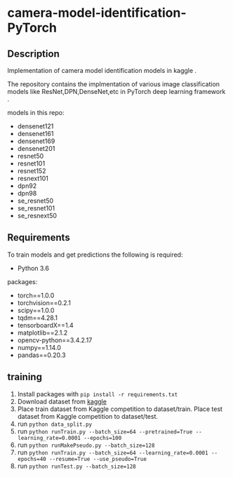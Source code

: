 # camera-model-identification-PyTorch

## Description

Implementation of camera model identification models  in kaggle .

The repository contains the implmentation of various image classification models like ResNet,DPN,DenseNet,etc in PyTorch deep learning framework  .

models in this repo:

- densenet121
- densenet161
- densenet169
- densenet201
- resnet50
- resnet101
- resnet152
- resnext101
- dpn92
- dpn98
- se_resnet50
- se_resnet101
- se_resnext50

## Requirements

To train models and get predictions the following is required:

- Python 3.6

packages:

- torch==1.0.0
- torchvision==0.2.1
- scipy==1.0.0
- tqdm==4.28.1
- tensorboardX==1.4
- matplotlib==2.1.2
- opencv-python==3.4.2.17
- numpy==1.14.0
- pandas==0.20.3

## training

1. Install packages with `pip install -r requirements.txt`
2. Download dataset  from [kaggle](https://www.kaggle.com/c/sp-society-camera-model-identification/data)
3. Place train dataset from Kaggle competition to dataset/train. Place test dataset from Kaggle competition to dataset/test. 
4. run `python data_split.py`
5. run `python runTrain.py --batch_size=64 --pretrained=True --learning_rate=0.0001 --epochs=100`
6. run `python runMakePseudo.py --batch_size=128`
7. run `python runTrain.py --batch_size=64 --learning_rate=0.0001 --epochs=40 --resume=True --use_pseudo=True`
8. run `python runTest.py --batch_size=128`